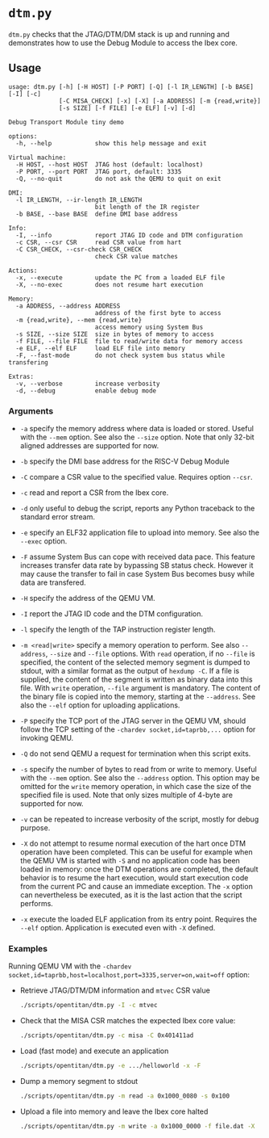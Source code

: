 # `dtm.py`

`dtm.py` checks that the JTAG/DTM/DM stack is up and running and demonstrates how to use the
Debug Module to access the Ibex core.

## Usage

````text
usage: dtm.py [-h] [-H HOST] [-P PORT] [-Q] [-l IR_LENGTH] [-b BASE] [-I] [-c]
              [-C MISA_CHECK] [-x] [-X] [-a ADDRESS] [-m {read,write}]
              [-s SIZE] [-f FILE] [-e ELF] [-v] [-d]

Debug Transport Module tiny demo

options:
  -h, --help            show this help message and exit

Virtual machine:
  -H HOST, --host HOST  JTAG host (default: localhost)
  -P PORT, --port PORT  JTAG port, default: 3335
  -Q, --no-quit         do not ask the QEMU to quit on exit

DMI:
  -l IR_LENGTH, --ir-length IR_LENGTH
                        bit length of the IR register
  -b BASE, --base BASE  define DMI base address

Info:
  -I, --info            report JTAG ID code and DTM configuration
  -c CSR, --csr CSR     read CSR value from hart
  -C CSR_CHECK, --csr-check CSR_CHECK
                        check CSR value matches

Actions:
  -x, --execute         update the PC from a loaded ELF file
  -X, --no-exec         does not resume hart execution

Memory:
  -a ADDRESS, --address ADDRESS
                        address of the first byte to access
  -m {read,write}, --mem {read,write}
                        access memory using System Bus
  -s SIZE, --size SIZE  size in bytes of memory to access
  -f FILE, --file FILE  file to read/write data for memory access
  -e ELF, --elf ELF     load ELF file into memory
  -F, --fast-mode       do not check system bus status while transfering

Extras:
  -v, --verbose         increase verbosity
  -d, --debug           enable debug mode
````

### Arguments

* `-a` specify the memory address where data is loaded or stored. Useful with the `--mem` option.
  See also the `--size` option. Note that only 32-bit aligned addresses are supported for now.

* `-b` specify the DMI base address for the RISC-V Debug Module

* `-C` compare a CSR value to the specified value. Requires option `--csr`.

* `-c` read and report a CSR from the Ibex core.

* `-d` only useful to debug the script, reports any Python traceback to the standard error stream.

* `-e` specify an ELF32 application file to upload into memory. See also the `--exec` option.

* `-F` assume System Bus can cope with received data pace. This feature increases transfer data
  rate by bypassing SB status check. However it  may cause the transfer to fail in case System Bus
  becomes busy while data are transfered.

* `-H` specify the address of the QEMU VM.

* `-I` report the JTAG ID code and the DTM configuration.

* `-l` specify the length of the TAP instruction register length.

* `-m <read|write>` specify a memory operation to perform. See also `--address`, `--size` and
  `--file` options. With `read` operation, if no `--file` is specified, the content of the selected
  memory segment is dumped to stdout, with a similar format as the output of `hexdump -C`. If a file
  is supplied, the content of the segment is written as binary data into this file. With `write`
  operation, `--file` argument is mandatory. The content of the binary file is copied into the
  memory, starting at the `--address`. See also the `--elf` option for uploading applications.

* `-P` specify the TCP port of the JTAG server in the QEMU VM, should follow the TCP setting of the
  `-chardev socket,id=taprbb,...` option for invoking QEMU.

* `-Q` do not send QEMU a request for termination when this script exits.

* `-s` specify the number of bytes to read from or write to memory. Useful with the `--mem` option.
  See also the `--address` option. This option may be omitted for the `write` memory operation, in
  which case the size of the specified file is used. Note that only sizes multiple of 4-byte are
  supported for now.

* `-v` can be repeated to increase verbosity of the script, mostly for debug purpose.

* `-X` do not attempt to resume normal execution of the hart once DTM operation have been completed.
  This can be useful for example when the QEMU VM is started with `-S` and no application code has
  been loaded in memory: once the DTM operations are completed, the default behavior is to resume
  the hart execution, would start execution code from the current PC and cause an immediate
  exception. The `-x` option can nevertheless be executed, as it is the last action that the script
  performs.

* `-x` execute the loaded ELF application from its entry point. Requires the `--elf` option.
  Application is executed even with `-X` defined.

### Examples

Running QEMU VM with the `-chardev socket,id=taprbb,host=localhost,port=3335,server=on,wait=off`
option:

* Retrieve JTAG/DTM/DM information and `mtvec` CSR value
  ````sh
  ./scripts/opentitan/dtm.py -I -c mtvec
  ````

* Check that the MISA CSR matches the expected Ibex core value:
  ````sh
  ./scripts/opentitan/dtm.py -c misa -C 0x401411ad
  ````

* Load (fast mode) and execute an application
  ````sh
  ./scripts/opentitan/dtm.py -e .../helloworld -x -F
  ````

* Dump a memory segment to stdout
  ````sh
  ./scripts/opentitan/dtm.py -m read -a 0x1000_0080 -s 0x100
  ````

* Upload a file into memory and leave the Ibex core halted
  ````sh
  ./scripts/opentitan/dtm.py -m write -a 0x1000_0000 -f file.dat -X

  ````

